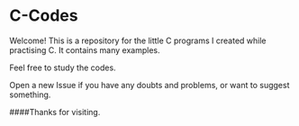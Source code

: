 # C-Codes
Welcome!
This is a repository for the little C programs I created while practising C.
It contains many examples.

Feel free to study the codes.

Open a new Issue if you have any doubts and problems, or want to suggest something.

####Thanks for visiting.
